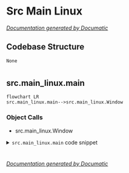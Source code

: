 # Src Main Linux

[_Documentation generated by Documatic_](https://www.documatic.com)

<!---Documatic-section-Codebase Structure-start--->
## Codebase Structure

<!---Documatic-block-system_architecture-start--->
```mermaid
None
```
<!---Documatic-block-system_architecture-end--->

# #
<!---Documatic-section-Codebase Structure-end--->

<!---Documatic-section-src.main_linux.main-start--->
## src.main_linux.main

<!---Documatic-section-main-start--->
```mermaid
flowchart LR
src.main_linux.main-->src.main_linux.Window
```

### Object Calls

* src.main_linux.Window

<!---Documatic-block-src.main_linux.main-start--->
<details>
	<summary><code>src.main_linux.main</code> code snippet</summary>

```python
def main():
    app = QtGui.QApplication(sys.argv)
    w = Window()
    w.show()
    sys.exit(app.exec_())
```
</details>
<!---Documatic-block-src.main_linux.main-end--->
<!---Documatic-section-main-end--->

# #
<!---Documatic-section-src.main_linux.main-end--->

[_Documentation generated by Documatic_](https://www.documatic.com)
